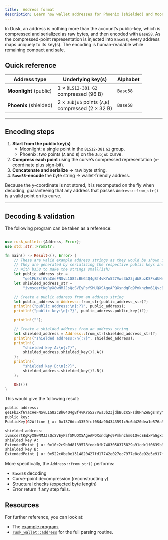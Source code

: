 ```yaml
---
title:  Address format
description: Learn how wallet addresses for Phoenix (shielded) and Moonlight (public) are encoded in Dusk.
---
```



In Dusk, an address is nothing more than the account’s public-key, which is compressed and serialized as raw bytes, and then encoded with `Base58`. As the compressed-point representation is injected into `Base58`, every address maps uniquely to its key(s). The encoding is human-readable while remaining compact and safe.

## Quick reference

| Address type | Underlying key(s) | Alphabet |
|--------------|------------------|----------|
| **Moonlight** (public) | 1 × `BLS12-381 G2` <br>compressed (96 B) | `Base58` |
| **Phoenix** (shielded) | 2 × `Jubjub` points (`A`,`B`) <br>compressed (2 × 32 B) | `Base58` |

---

## Encoding steps

1. **Start from the public key(s)**  
   * Moonlight: a single point in the `BLS12-381` `G2` group.  
   * Phoenix: two points (`A` and `B`) on the `Jubjub` curve.
2. **Compress each point** using the curve’s compressed representation (`x`-coordinate plus sign-bit).
3. **Concatenate and serialize** → raw byte string. 
4. **`Base58`-encode** the byte string → wallet‐friendly address.

Because the y-coordinate is not stored, it is recomputed on the fly when decoding, guaranteeing that any address that passes `Address::from_str()` is a valid point on its curve.

---

## Decoding & validation

The following program can be taken as a reference:
```rust

use rusk_wallet::{Address, Error};
use std::str::FromStr;

fn main() -> Result<(), Error> {
    // These are valid example address strings as they would be shown in our wallet
    // They are generated by serializing the respective public keys and encode them
    // With bs58 to make the strings small(ish)
    let public_address_str =
        "qe1FbZxf6YaCAeFNSvL1G82cBhG4Q4gBf4vKYo527Vws3b23jdbBuzKSFsdUHnZeBgsTnyNJLkApEpRyJw87sdzR9g9iESJrG5ZgpCs9jq88m6d4qMY5txGpaXskRQmkzE3";
    let shielded_address_str =
        "ivmscertKgRyX8wNMJJsQcSVEyPsfSMUQXSAgeAPQXsndqFq9Pmknzhm61QvcEEdxPaGgxDS4RHpb6KKccrnSKN";

    // Create a public address from an address string
    let public_address = Address::from_str(public_address_str)?;
    println!("public address:\n{:?}", public_address);
    println!("public key:\n{:?}", public_address.public_key()?);

    println!("");

    // Create a shielded address from an address string
    let shielded_address = Address::from_str(shielded_address_str)?;
    println!("shielded address:\n{:?}", shielded_address);
    println!(
        "shielded key A:\n{:?}",
        shielded_address.shielded_key()?.A()
    );
    println!(
        "shielded key B:\n{:?}",
        shielded_address.shielded_key()?.B()
    );

    Ok(())
}
```

This would give the following result:

```bash
public address:
qe1FbZxf6YaCAeFNSvL1G82cBhG4Q4gBf4vKYo527Vws3b23jdbBuzKSFsdUHnZeBgsTnyNJLkApEpRyJw87sdzR9g9iESJrG5ZgpCs9jq88m6d4qMY5txGpaXskRQmkzE3
public key:
PublicKey(G2Affine { x: 0x1376dca3359fcf084a904343591c9c6d420dea1e576a957120af2ea4c46ef9d3bb1394ad3cbc92413c59b1ce518c0850 + 0x0d31d41cb190cb54fab965d3edba820a8e8fc5cdf5df2ef0b17ed7b318c290808564ec96651502cb086f4e2317de8844*u, y: 0x05be43f1835f4e56e3678af726e4e92bfab8fb1fbb2eb8f862027915d33a0aeca65fd805087209bbc2b830cefba14527 + 0x056d8a47bdddda58ceea71ebd6804f45f9a16de9fa1f6c9ff8de510a1d3b6e024c56ee0bdd6113f12686bfd9c92f8689*u, infinity: Choice(0) })

shielded address:
ivmscertKgRyX8wNMJJsQcSVEyPsfSMUQXSAgeAPQXsndqFq9Pmknzhm61QvcEEdxPaGgxDS4RHpb6KKccrnSKN
shielded key A:
ExtendedPoint { u: 0x10c2c9b0d8139578fedc0fb7483050375829a91cdc1f0639b9ce335a6bef1640, v: 0x330343b6cde96d4ba72416ba53f7228c940c929bc675ea86107bafc2af072824, z: 0x0000000000000000000000000000000000000000000000000000000000000001, t1: 0x10c2c9b0d8139578fedc0fb7483050375829a91cdc1f0639b9ce335a6bef1640, t2: 0x330343b6cde96d4ba72416ba53f7228c940c929bc675ea86107bafc2af072824 }
shielded key B:
ExtendedPoint { u: 0x522c0be0e1314820427fd17742e027ec7977e8c8e92e5e917ff97e954f447888, v: 0x65065117420942dc7f73de113a5308d4134b52e84191efdf47b28b6aefee5159, z: 0x0000000000000000000000000000000000000000000000000000000000000001, t1: 0x522c0be0e1314820427fd17742e027ec7977e8c8e92e5e917ff97e954f447888, t2: 0x65065117420942dc7f73de113a5308d4134b52e84191efdf47b28b6aefee5159 }
```

More specifically, the `Address::from_str()` performs:

- `Base58` decoding
- Curve-point decompression (reconstructing `y`)
- Structural checks (expected byte length)
- Error return if any step fails.


## Resources
For further reference, you can look at:
- The [example program](https://github.com/dusk-network/phoenix/blob/master/core/src/keys/public.rs).
- [`rusk_wallet::address`](https://github.com/dusk-network/rusk/blob/master/rusk-wallet/src/wallet/address.rs) for the full parsing routine.